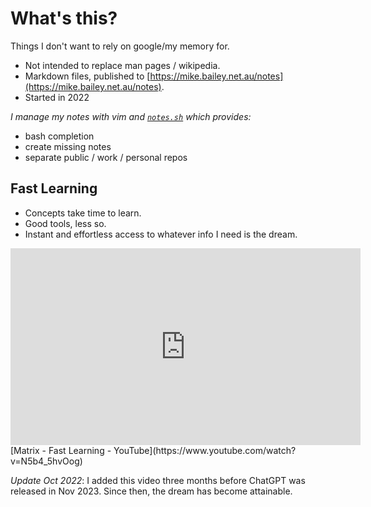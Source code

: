 # What's this?

Things I don't want to rely on google/my memory for. 

- Not intended to replace man pages / wikipedia.
- Markdown files, published to [https://mike.bailey.net.au/notes](https://mike.bailey.net.au/notes).
- Started in 2022

*I manage my notes with vim and [`notes.sh`](https://github.com/mbailey/notes/blob/master/notes.sh) which provides:*

- bash completion
- create missing notes
- separate public / work / personal repos

## Fast Learning

- Concepts take time to learn.
- Good tools, less so.
- Instant and effortless access to whatever info I need is the dream.

<iframe width="560" height="315" src="https://www.youtube.com/embed/N5b4_5hvOog" title="YouTube video player" frameborder="0" allow="accelerometer; autoplay; clipboard-write; encrypted-media; gyroscope; picture-in-picture" allowfullscreen></iframe>
 [Matrix - Fast Learning - YouTube](https://www.youtube.com/watch?v=N5b4_5hvOog)

*Update Oct 2022*: I added this video three months before ChatGPT was released in Nov 2023. Since then, the dream has become attainable.
